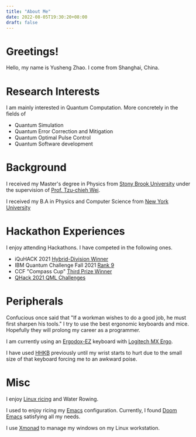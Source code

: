 ```yaml
---
title: "About Me"
date: 2022-08-05T19:30:20+08:00
draft: false 
---
```

# Greetings! 
Hello, my name is Yusheng Zhao. I come from Shanghai, China.

# Research Interests
I am mainly interested in Quantum Computation. More concretely in the fields of 
+ Quantum Simulation 
+ Quantum Error Correction and Mitigation
+ Quantum Optimal Pulse Control
+ Quantum Software development

# Background

I received my Master's degree in Physics from [Stony Brook
University](https://www.stonybrook.edu/commcms/physics/index.php) under the
supervision of [ Prof. Tzu-chieh
Wei](http://insti.physics.sunysb.edu/~twei/index.html).

I received my B.A in Physics and Computer Science from [New York
University](https://www.nyu.edu)


# Hackathon Experiences

I enjoy attending Hackathons. I have competed in the following ones.

* iQuHACK 2021 [Hybrid-Division Winner](https://github.com/iQuHACK/2021_Hybrid-Daemons)
* IBM Quantum Challenge Fall 2021 [Rank
  9](https://github.com/qiskit-community/ibm-quantum-challenge-fall-2021/blob/main/leaderboard.md)
* CCF "Compass Cup" [Third Prize Winner](https://www.163.com/dy/article/HDHUCRN905385VQN.html)
* [QHack 2021 QML Challenges](https://github.com/XanaduAI/QHack2021/tree/main/QML_Challenges)

# Peripherals

Confucious once said that "If a workman wishes to do a good job, he must first
sharpen his tools." I try to use the best ergonomic keyboards and mice.
Hopefully they will prolong my career as a programmer.

I am currently using an [Ergodox-EZ](https://ergodox-ez.com/) keyboard with
[Logitech MX
Ergo](https://www.logitech.com/en-us/products/mice/mx-ergo-wireless-trackball-mouse.910-005178.html).

I have used [HHKB](https://hhkeyboard.us/) previously until my wrist starts to
hurt due to the small size of that keyboard forcing me to an awkward poise.

# Misc 

I enjoy [Linux
ricing](https://www.quora.com/What-is-the-meaning-of-Linux-ricing?share=1) and
Water Rowing.

I used to enjoy ricing my [Emacs](https://www.gnu.org/software/emacs/)
configuration. Currently, I found [Doom
Emacs](https://github.com/doomemacs/doomemacs) satisfying all my needs.

I use [Xmonad](https://xmonad.org/) to manage my windows on my Linux
workstation.
